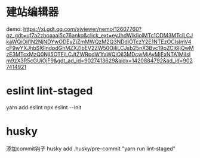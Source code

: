 # 建站编辑器
 demo: https://xj.gdt.qq.com/xjviewer/nemo/12607760?qz_gdt=uf7a2zboaaai5c76ankq&click_ext=eyJhdWlkIjoiMTc1ODM3MTciLCJkaWQiOiI1N2NjNDYwODEyZjZmMWQzM2Q3NDdiOTczY2E1NTEzOCIsImV4cF9wYXJhbSI6IndpdGhMZXZlbEV2ZW50OjIiLCJsb25nX3Bvc19pZCI6IjQwMzE3MTcxMzQ0NjI5OTEiLCJtZWRpdW1faWQiOiI3MDcwMjAyMjExNTA1MiIsIm9zX3R5cGUiOjF9&gdt_ad_id=9027413629&aidx=1420884792&ad_id=9027414921

 # eslint lint-staged
 yarn add eslint
 npx eslint --init
 # husky
 添加commit钩子 husky add .husky/pre-commit "yarn run lint-staged"